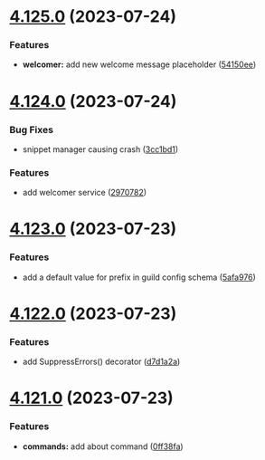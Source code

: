 # [4.125.0](https://github.com/onesoft-sudo/sudobot/compare/v4.124.0...v4.125.0) (2023-07-24)


### Features

* **welcomer:** add new welcome message placeholder ([54150ee](https://github.com/onesoft-sudo/sudobot/commit/54150ee5d21fa204c43e491d66af6f593a37dec1))



# [4.124.0](https://github.com/onesoft-sudo/sudobot/compare/v4.123.0...v4.124.0) (2023-07-24)


### Bug Fixes

* snippet manager causing crash ([3cc1bd1](https://github.com/onesoft-sudo/sudobot/commit/3cc1bd11468382a9c7c02b9661cd4c02f83b62a3))


### Features

* add welcomer service ([2970782](https://github.com/onesoft-sudo/sudobot/commit/2970782d530c6b1e137732af23168ddbac8b84cb))



# [4.123.0](https://github.com/onesoft-sudo/sudobot/compare/v4.122.0...v4.123.0) (2023-07-23)


### Features

* add a default value for prefix in guild config schema ([5afa976](https://github.com/onesoft-sudo/sudobot/commit/5afa9760020e512e81ce4d3dc0f4679f21f0367b))



# [4.122.0](https://github.com/onesoft-sudo/sudobot/compare/v4.121.0...v4.122.0) (2023-07-23)


### Features

* add SuppressErrors() decorator ([d7d1a2a](https://github.com/onesoft-sudo/sudobot/commit/d7d1a2a975a6e2f0de61cb4c8b91919e2607aa7f))



# [4.121.0](https://github.com/onesoft-sudo/sudobot/compare/v4.120.0...v4.121.0) (2023-07-23)


### Features

* **commands:** add about command ([0ff38fa](https://github.com/onesoft-sudo/sudobot/commit/0ff38fa0aa7abb05ad183f94bd5b21179e4a02cb))



